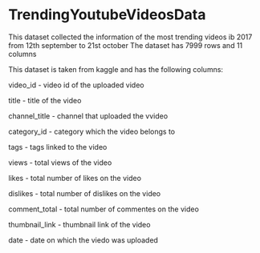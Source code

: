 # TrendingYoutubeVideosData

This dataset collected the information of the most trending videos ib 2017 from 12th september to 21st october
The dataset has 7999 rows and 11 columns


This dataset is taken from kaggle and has the following columns:

video_id - video id of the uploaded video

title - title of the video

channel_title - channel that uploaded the vvideo

category_id - category which the video belongs to

tags - tags linked to the video

views - total views of the video

likes	- total number of likes on the video

dislikes	- total number of dislikes on the video

comment_total	- total number of commentes on the video

thumbnail_link - thumbnail link of the video

date - date on which the viedo was uploaded
